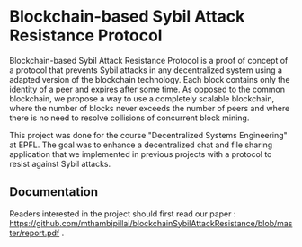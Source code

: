 # Blockchain-based Sybil Attack Resistance Protocol

Blockchain-based Sybil Attack Resistance Protocol is a proof of concept of a protocol that prevents Sybil attacks in any decentralized system using a adapted version of the blockchain technology. Each block contains only the identity of a peer and expires after some time. As opposed to the common blockchain, we propose a way to use a completely scalable blockchain, where the number of blocks never exceeds the number of peers and where there is no need to resolve collisions of concurrent block mining.

This project was done for the course "Decentralized Systems Engineering" at EPFL. The goal was to enhance a decentralized chat and file sharing application that we implemented in previous projects with a protocol to resist against Sybil attacks.

## Documentation

Readers interested in the project should first read our paper : https://github.com/mthambipillai/blockchainSybilAttackResistance/blob/master/report.pdf . 
